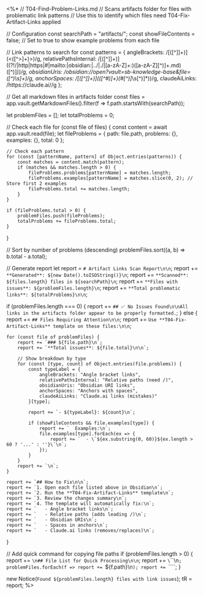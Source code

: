 <%*
// T04-Find-Problem-Links.md
// Scans artifacts folder for files with problematic link patterns
// Use this to identify which files need T04-Fix-Artifact-Links applied

// Configuration
const searchPath = "artifacts/";
const showFileContents = false; // Set to true to show example problems from each file

// Link patterns to search for
const patterns = {
    angleBrackets: /\[([^\]]+)\]\(<([^>]+)>\)/g,
    relativePathsInternal: /\[([^\]]+)\]\((?!\/|http|https|#|mailto:|obsidian:|\.\.\/|\.\/|[a-zA-Z]+:)([a-zA-Z][^)]+\.md)([^)]*)\)/g,
    obsidianUris: /obsidian:\/\/open\?vault=sb-knowledge-base&file=([^)\s]+)/g,
    anchorSpaces: /\[([^\]]+)\]\(([^#)]+)(#[^)]*\s[^)]*)\)/g,
    claudeAiLinks: /https:\/\/claude\.ai\//g
};

// Get all markdown files in artifacts folder
const files = app.vault.getMarkdownFiles().filter(f => f.path.startsWith(searchPath));

let problemFiles = [];
let totalProblems = 0;

// Check each file
for (const file of files) {
    const content = await app.vault.read(file);
    let fileProblems = {
        path: file.path,
        problems: {},
        examples: {},
        total: 0
    };
    
    // Check each pattern
    for (const [patternName, pattern] of Object.entries(patterns)) {
        const matches = content.match(pattern);
        if (matches && matches.length > 0) {
            fileProblems.problems[patternName] = matches.length;
            fileProblems.examples[patternName] = matches.slice(0, 2); // Store first 2 examples
            fileProblems.total += matches.length;
        }
    }
    
    if (fileProblems.total > 0) {
        problemFiles.push(fileProblems);
        totalProblems += fileProblems.total;
    }
}

// Sort by number of problems (descending)
problemFiles.sort((a, b) => b.total - a.total);

// Generate report
let report = `# Artifact Links Scan Report\n\n`;
report += `**Generated**: ${new Date().toISOString()}\n`;
report += `**Scanned**: ${files.length} files in ${searchPath}\n`;
report += `**Files with issues**: ${problemFiles.length}\n`;
report += `**Total problematic links**: ${totalProblems}\n\n`;

if (problemFiles.length === 0) {
    report += `## ✅ No Issues Found\n\nAll links in the artifacts folder appear to be properly formatted.`;
} else {
    report += `## Files Requiring Attention\n\n`;
    report += `Use **T04-Fix-Artifact-Links** template on these files:\n\n`;
    
    for (const file of problemFiles) {
        report += `### ${file.path}\n`;
        report += `**Total issues**: ${file.total}\n\n`;
        
        // Show breakdown by type
        for (const [type, count] of Object.entries(file.problems)) {
            const typeLabel = {
                angleBrackets: "Angle bracket links",
                relativePathsInternal: "Relative paths (need /)",
                obsidianUris: "Obsidian URI links",
                anchorSpaces: "Anchors with spaces",
                claudeAiLinks: "Claude.ai links (mistakes)"
            }[type];
            
            report += `- ${typeLabel}: ${count}\n`;
            
            if (showFileContents && file.examples[type]) {
                report += `  Examples:\n`;
                file.examples[type].forEach(ex => {
                    report += `  - \`${ex.substring(0, 60)}${ex.length > 60 ? '...' : ''}\`\n`;
                });
            }
        }
        report += `\n`;
    }
    
    report += `## How to Fix\n\n`;
    report += `1. Open each file listed above in Obsidian\n`;
    report += `2. Run the **T04-Fix-Artifact-Links** template\n`;
    report += `3. Review the changes summary\n`;
    report += `4. The template will automatically fix:\n`;
    report += `   - Angle bracket links\n`;
    report += `   - Relative paths (adds leading /)\n`;
    report += `   - Obsidian URIs\n`;
    report += `   - Spaces in anchors\n`;
    report += `   - Claude.ai links (removes/replaces)\n`;
}

// Add quick command for copying file paths
if (problemFiles.length > 0) {
    report += `\n## File List for Quick Processing\n\n`;
    report += `\`\`\`\n`;
    problemFiles.forEach(f => report += `${f.path}\n`);
    report += `\`\`\``;
}

new Notice(`Found ${problemFiles.length} files with link issues`);
tR = report;
%>